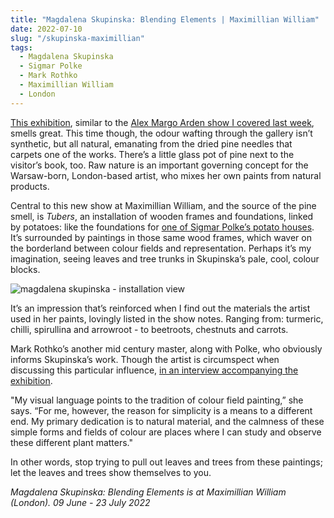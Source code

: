 ```yaml
---
title: "Magdalena Skupinska: Blending Elements | Maximillian William"
date: 2022-07-10
slug: "/skupinska-maximillian"
tags:
  - Magdalena Skupinska
  - Sigmar Polke
  - Mark Rothko
  - Maximillian William
  - London
---
```


[This exhibition](https://maximillianwilliam.com/exhibition/blending-elements/), similar to the [Alex Margo Arden show I covered last week](/posts/arden-frederick), smells great. This time though, the odour wafting through the gallery isn’t synthetic, but all natural, emanating from the dried pine needles that carpets one of the works. There’s a little glass pot of pine next to the visitor’s book, too. Raw nature is an important governing concept for the Warsaw-born, London-based artist, who mixes her own paints from natural products.

Central to this new show at Maximillian William, and the source of the pine smell, is *Tubers*, an installation of wooden frames and foundations, linked by potatoes: like the foundations for [one of Sigmar Polke’s potato houses](/posts/polke-werner). It’s surrounded by paintings in those same wood frames, which waver on the borderland between colour fields and representation. Perhaps it’s my imagination, seeing leaves and tree trunks in Skupinska’s pale, cool, colour blocks.

![magdalena skupinska - installation view](/skupinska-maximillian-1.jpeg)

It’s an impression that’s reinforced when I find out the materials the artist used in her paints, lovingly listed in the show notes. Ranging from: turmeric, chilli, spirullina and arrowroot - to beetroots, chestnuts and carrots.

Mark Rothko’s another mid century master, along with Polke, who obviously informs Skupinska’s work. Though the artist is circumspect when discussing this particular influence, [in an interview accompanying the exhibition](https://maximillianwilliam.com/wp-content/uploads/2022/07/Magdalena-Skupsinska-and-Gina-Buenfeld-Murley.pdf).

"My visual language points to the tradition of colour field painting,” she says. “For me, however, the reason for simplicity is a means to a different end. My primary dedication is to natural material, and the calmness of these simple forms and fields of colour are places where I can study and observe these different plant matters."

In other words, stop trying to pull out leaves and trees from these paintings; let the leaves and trees show themselves to you.

*Magdalena Skupinska: Blending Elements is at Maximillian William (London). 09 June - 23 July 2022*
